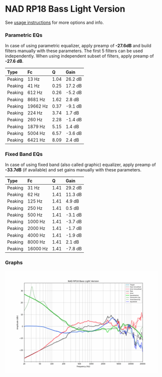 # NAD RP18 Bass Light Version
See [usage instructions](https://github.com/jaakkopasanen/AutoEq#usage) for more options and info.

### Parametric EQs
In case of using parametric equalizer, apply preamp of **-27.6dB** and build filters manually
with these parameters. The first 5 filters can be used independently.
When using independent subset of filters, apply preamp of **-27.6 dB**.

| Type    | Fc       |    Q | Gain    |
|:--------|:---------|:-----|:--------|
| Peaking | 13 Hz    | 1.04 | 26.2 dB |
| Peaking | 41 Hz    | 0.25 | 17.2 dB |
| Peaking | 612 Hz   | 0.26 | -5.2 dB |
| Peaking | 8681 Hz  | 1.62 | 2.8 dB  |
| Peaking | 19662 Hz | 0.37 | -9.1 dB |
| Peaking | 224 Hz   | 3.74 | 1.7 dB  |
| Peaking | 260 Hz   | 2.28 | -1.4 dB |
| Peaking | 1879 Hz  | 5.15 | 1.4 dB  |
| Peaking | 5004 Hz  | 6.57 | -3.6 dB |
| Peaking | 6421 Hz  | 8.09 | 2.4 dB  |

### Fixed Band EQs
In case of using fixed band (also called graphic) equalizer, apply preamp of **-33.7dB**
(if available) and set gains manually with these parameters.

| Type    | Fc       |    Q | Gain    |
|:--------|:---------|:-----|:--------|
| Peaking | 31 Hz    | 1.41 | 29.2 dB |
| Peaking | 62 Hz    | 1.41 | 11.3 dB |
| Peaking | 125 Hz   | 1.41 | 4.9 dB  |
| Peaking | 250 Hz   | 1.41 | 0.5 dB  |
| Peaking | 500 Hz   | 1.41 | -3.1 dB |
| Peaking | 1000 Hz  | 1.41 | -3.7 dB |
| Peaking | 2000 Hz  | 1.41 | -1.7 dB |
| Peaking | 4000 Hz  | 1.41 | -1.9 dB |
| Peaking | 8000 Hz  | 1.41 | 2.1 dB  |
| Peaking | 16000 Hz | 1.41 | -7.8 dB |

### Graphs
![](./NAD%20RP18%20Bass%20Light%20Version.png)